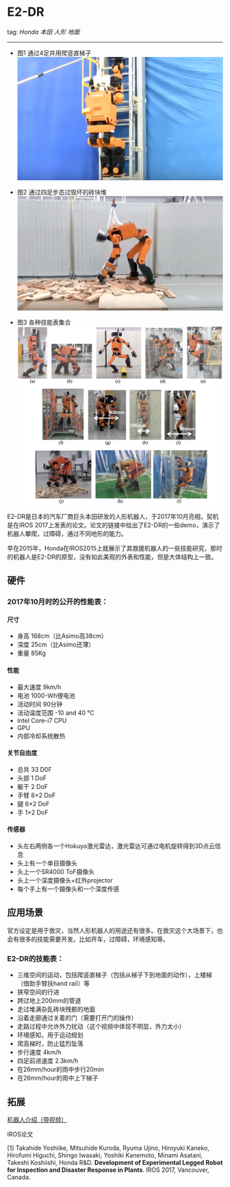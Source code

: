 # E2-DR
tag: *Honda 本田* *人形* *地面*

---
- 图1 通过4足并用爬竖直梯子
![ASIMO](../meta/pic/E2-DR_1.png)

- 图2 通过四足步态过毁坏的砖块堆
![ASIMO_HISTORY](../meta/pic/E2-DR_2.jpeg)

- 图3 各种技能表集合
![ASIMO_HISTORY](../meta/pic/E2-DR_3.jpeg)

E2-DR是日本的汽车厂商巨头本田研发的人形机器人，于2017年10月亮相，契机是在IROS 2017上发表的论文。论文的链接中给出了E2-DR的一些demo，演示了机器人攀爬，过障碍，通过不同地形的能力。

早在2015年，Honda在IROS2015上就展示了其救援机器人的一些技能研究，那时的机器人是E2-DR的原型，没有如此美观的外表和性能，但是大体结构上一致。

## 硬件
### 2017年10月时的公开的性能表：
#### 尺寸

- 身高 168cm（比Asimo高38cm）
- 深度 25cm（比Asimo还薄）
- 重量 85Kg

#### 性能

- 最大速度 9km/h
- 电池 1000-Wh锂电池
- 活动时间 90分钟
- 活动温度范围 -10 and 40 °C
- Intel Core-i7 CPU
- GPU
- 内部冷却系统散热

#### 关节自由度

- 总共 33 D0F
- 头部 1 DoF
- 躯干 2 DoF
- 手臂 8×2 DoF
- 腿 6×2 DoF
- 手 1×2 DoF

#### 传感器

- 头左右两侧各一个Hokuyo激光雷达，激光雷达可通过电机旋转得到3D点云信息
- 头上有一个单目摄像头
- 头上一个SR4000 ToF摄像头
- 头上一个深度摄像头+红外projector
- 每个手上有一个摄像头和一个深度传感

## 应用场景
官方设定是用于救灾，当然人形机器人的用途还有很多。在救灾这个大场景下，也会有很多的技能需要开发。比如开车，过障碍，环境感知等。

### E2-DR的技能表：
- 三维空间的运动，包括爬竖直梯子（包括从梯子下到地面的动作），上楼梯（借助手臂扶hand rail）等
- 狭窄空间的行进
- 跨过地上200mm的管道
- 走过堆满杂乱砖块残骸的地面
- 沿着走廊通过关着的门（需要打开门的操作）
- 走路过程中允许外力扰动（这个视频中体现不明显，外力太小）
- 环境感知，用于运动规划
- 爬高梯时，防止猛烈坠落
- 步行速度 4km/h
- 四足前进速度 2.3km/h
- 在26mm/hour的雨中步行20min
- 在26mm/hour的雨中上下梯子

## 拓展
[机器人介绍（带视频）](https://spectrum.ieee.org/automaton/robotics/humanoids/iros-2017-honda-unveils-prototype-e2dr-disaster-response-robot)

IROS论文

[1] Takahide Yoshiike, Mitsuhide Kuroda, Ryuma Ujino, Hiroyuki Kaneko, Hirofumi Higuchi, Shingo Iwasaki, Yoshiki Kanemoto, Minami Asatani, Takeshi Koshiishi, Honda R&D. **Development of Experimental Legged Robot for Inspection and Disaster Response in Plants**. IROS 2017, Vancouver, Canada.
